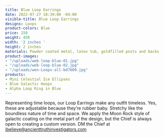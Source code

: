 ```yaml
---
title: Blue Loop Earrings
date: 2022-07-27 18:39:00 -04:00
visible-title: Blue Loop Earrings
designs: Loops
product-colors: Blue
price: 150
weight: 450
width: '2 inches '
height: 2 inches
materials: Powder coated metal, latex tub, goldfilled posts and backs
product-images:
- "/uploads/web-loop-blue-01.jpg"
- "/uploads/web-loop-blue-02.jpg"
- "/uploads/wen-Loops-all-bd7609.jpg"
products:
- Mini Celestial Ice Ellipses
- Blue Galactic Hoops
- Alpha Loop Ring in Blue
---
```


Representing time loops, our Loop Earrings make any outfit timeless. Yes, these are adjustable because they’re rubber baby. Stretchy like the boundless nature of time and space. We apply the Moon Rock style of galactic coating on the metal part of the design, but the Chief is always open to creating a custom version. DM the Chief at ibelieve@ancienttruthinvestigators.com